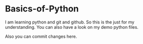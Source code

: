 # Basics-of-Python

I am learning python and git and github. So this is the just for my understanding.
You can also have a look on my demo python files.

Also you can commit changes here.